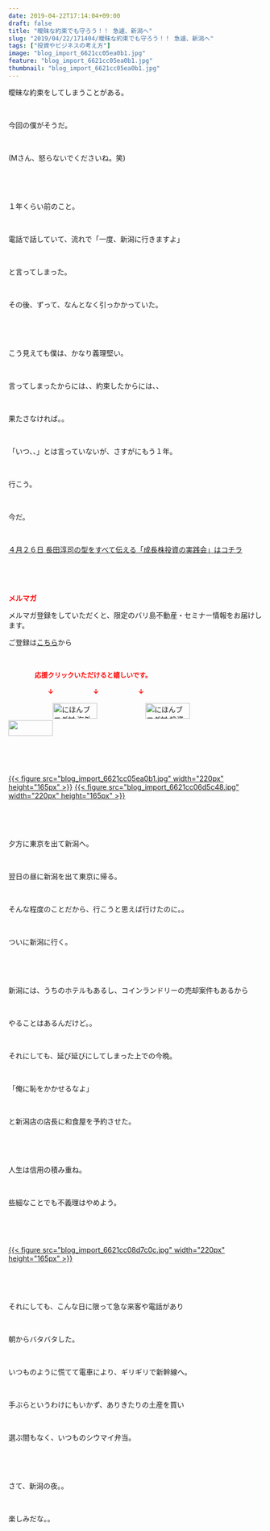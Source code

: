 ```yaml
---
date: 2019-04-22T17:14:04+09:00
draft: false
title: "曖昧な約束でも守ろう！！ 急遽、新潟へ"
slug: "2019/04/22/171404/曖昧な約束でも守ろう！！ 急遽、新潟へ"
tags: ["投資やビジネスの考え方"]
image: "blog_import_6621cc05ea0b1.jpg"
feature: "blog_import_6621cc05ea0b1.jpg"
thumbnail: "blog_import_6621cc05ea0b1.jpg"
---
```

<p>曖昧な約束をしてしまうことがある。</p><p> </p><p>今回の僕がそうだ。</p><p> </p><p>(Mさん、怒らないでくださいね。笑)</p><p> </p><p> </p><p>１年くらい前のこと。</p><p> </p><p>電話で話していて、流れで「一度、新潟に行きますよ」</p><p> </p><p>と言ってしまった。</p><p> </p><p>その後、ずって、なんとなく引っかかっていた。</p><p> </p><p> </p><p>こう見えても僕は、かなり義理堅い。</p><p> </p><p>言ってしまったからには、、約束したからには、、</p><p> </p><p>果たさなければ。。</p><p> </p><p>「いつ、、」とは言っていないが、さすがにもう１年。</p><p> </p><p>行こう。</p><p> </p><p>今だ。</p><p> </p><p><a href="entry-12450322392.html" target="_blank">４月２６日 長田淳司の型をすべて伝える「成長株投資の実践会」はコチラ</a></p><p> </p><p> </p><p><span style="font-weight: bold;"><span style="color: rgb(255, 0, 0);">メルマガ</span></span></p><p>メルマガ登録をしていただくと、限定のバリ島不動産・セミナー情報をお届けします。</p><p>ご登録は<a href="f9eeVI" target="_blank">こちら</a>から</p><p style="text-align: center;"> </p><p><font color="#ff0000" size="2"><strong>　　　　応援クリックいただけると嬉しいです。</strong></font></p><p><font color="#ff0000" size="2"><strong>　　　　　　↓　　　　　　↓　　　　　　↓</strong></font></p><p><a href="ranking.html?p_cid=01260127" id="&amp;blogmura_banner"><img alt="にほんブログ村 海外生活ブログ バリ島情報へ" border="0" height="31" src="data:image/svg+xml;charset=utf-8,%3Csvg%20xmlns%3D%22http%3A%2F%2Fwww.w3.org%2F2000%2Fsvg%22%20title%3D%22Placeholder%20for%20Images%22%20role%3D%22presentation%22%20viewBox%3D%220%200%2088%2031%22%20%2F%3E" width="88" data-src="//overseas.blogmura.com/bali/img/bali88_31.gif" style="aspect-ratio: auto 88 / 31;"/><noscript><img alt="にほんブログ村 海外生活ブログ バリ島情報へ" border="0" height="31" src="//overseas.blogmura.com/bali/img/bali88_31.gif" width="88"></noscript></a>  <a href="ranking.html?p_cid=01260127" id="&amp;blogmura_banner"><img alt="にほんブログ村 投資ブログ 不動産投資へ" border="0" height="31" src="data:image/svg+xml;charset=utf-8,%3Csvg%20xmlns%3D%22http%3A%2F%2Fwww.w3.org%2F2000%2Fsvg%22%20title%3D%22Placeholder%20for%20Images%22%20role%3D%22presentation%22%20viewBox%3D%220%200%2088%2031%22%20%2F%3E" width="88" data-src="//investment.blogmura.com/hudousantoushi/img/hudousantoushi88_31.gif" style="aspect-ratio: auto 88 / 31;"/><noscript><img alt="にほんブログ村 投資ブログ 不動産投資へ" border="0" height="31" src="//investment.blogmura.com/hudousantoushi/img/hudousantoushi88_31.gif" width="88"></noscript></a> <a href="link.php?1804582" title="人気ブログランキングへ"><img border="0" height="31" src="data:image/svg+xml;charset=utf-8,%3Csvg%20xmlns%3D%22http%3A%2F%2Fwww.w3.org%2F2000%2Fsvg%22%20title%3D%22Placeholder%20for%20Images%22%20role%3D%22presentation%22%20viewBox%3D%220%200%2088%2031%22%20%2F%3E" width="88" data-src="https://blog.with2.net/img/banner/banner_22.gif" style="aspect-ratio: auto 88 / 31;"/><noscript><img border="0" height="31" src="https://blog.with2.net/img/banner/banner_22.gif" width="88"></noscript></a></p><p> </p><p> </p><p><a href="blog_import_6621cc05ea0b1.jpg">{{< figure src="blog_import_6621cc05ea0b1.jpg" width="220px" height="165px" >}}</a> <a href="blog_import_6621cc06d5c48.jpg">{{< figure src="blog_import_6621cc06d5c48.jpg" width="220px" height="165px" >}}</a></p><p> </p><p> </p><p>夕方に東京を出て新潟へ。</p><p> </p><p>翌日の昼に新潟を出て東京に帰る。</p><p> </p><p>そんな程度のことだから、行こうと思えば行けたのに。。</p><p> </p><p>ついに新潟に行く。</p><p> </p><p> </p><p>新潟には、うちのホテルもあるし、コインランドリーの売却案件もあるから</p><p> </p><p>やることはあるんだけど。。</p><p> </p><p>それにしても、延び延びにしてしまった上での今晩。</p><p> </p><p>「俺に恥をかかせるなよ」</p><p> </p><p>と新潟店の店長に和食屋を予約させた。</p><p> </p><p> </p><p>人生は信用の積み重ね。</p><p> </p><p>些細なことでも不義理はやめよう。</p><p> </p><p> </p><p><a href="blog_import_6621cc08d7c0c.jpg">{{< figure src="blog_import_6621cc08d7c0c.jpg" width="220px" height="165px" >}}</a></p><p> </p><p> </p><p>それにしても、こんな日に限って急な来客や電話があり</p><p> </p><p>朝からバタバタした。</p><p> </p><p>いつものように慌てて電車により、ギリギリで新幹線へ。</p><p> </p><p>手ぶらというわけにもいかず、ありきたりの土産を買い</p><p> </p><p>選ぶ間もなく、いつものシウマイ弁当。</p><p> </p><p> </p><p>さて、新潟の夜。。</p><p> </p><p>楽しみだな。。</p>

